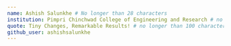```yaml
---
name: Ashish Salunkhe # No longer than 28 characters
institution: Pimpri Chinchwad College of Engineering and Research # no longer than 58 characters
quote: Tiny Changes, Remarkable Results! # no longer than 100 characters, avoid using quotes(") to guarantee the format remains the same.
github_user: ashishsalunkhe
---
```

